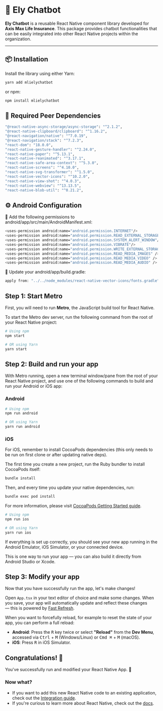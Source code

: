 # 🤖 Ely Chatbot

**Ely Chatbot** is a reusable React Native component library developed for **Axis Max Life Insurance**. This package provides chatbot functionalities that can be easily integrated into other React Native projects within the organization.

---

## 📦 Installation

Install the library using either Yarn:

```sh
yarn add mlielychatbot
```

or npm:

```sh
npm install mlielychatbot
```

## 📂 Required Peer Dependencies

```sh
"@react-native-async-storage/async-storage": "^2.1.2",
"@react-native-clipboard/clipboard": "^1.16.2",
"@react-navigation/native": "^7.0.19",
"@react-navigation/stack": "^7.2.3",
"react-dom": "18.0.0",
"react-native-gesture-handler": "^2.24.0",
"react-native-paper": "^5.13.1",
"react-native-reanimated": "^3.17.1",
"react-native-safe-area-context": "^5.3.0",
"react-native-screens": "^4.10.0",
"react-native-svg-transformer": "^1.5.0",
"react-native-vector-icons": "^10.2.0",
"react-native-view-shot": "^4.0.3",
"react-native-webview": "^13.13.5",
"react-native-blob-util": "^0.21.2",
```

## ⚙️ Android Configuration

🧾 Add the following permissions to android/app/src/main/AndroidManifest.xml:

```sh
<uses-permission android:name="android.permission.INTERNET"/>
<uses-permission android:name="android.permission.READ_EXTERNAL_STORAGE"/>
<uses-permission android:name="android.permission.SYSTEM_ALERT_WINDOW"/>
<uses-permission android:name="android.permission.VIBRATE"/>
<uses-permission android:name="android.permission.WRITE_EXTERNAL_STORAGE"/>
<uses-permission android:name="android.permission.READ_MEDIA_IMAGES" />
<uses-permission android:name="android.permission.READ_MEDIA_VIDEO" />
<uses-permission android:name="android.permission.READ_MEDIA_AUDIO" />
```

🧩 Update your android/app/build.gradle:

```sh
apply from: "../../node_modules/react-native-vector-icons/fonts.gradle"
```

## Step 1: Start Metro

First, you will need to run **Metro**, the JavaScript build tool for React Native.

To start the Metro dev server, run the following command from the root of your React Native project:

```sh
# Using npm
npm start

# OR using Yarn
yarn start
```

## Step 2: Build and run your app

With Metro running, open a new terminal window/pane from the root of your React Native project, and use one of the following commands to build and run your Android or iOS app:

### Android

```sh
# Using npm
npm run android

# OR using Yarn
yarn run android
```

### iOS

For iOS, remember to install CocoaPods dependencies (this only needs to be run on first clone or after updating native deps).

The first time you create a new project, run the Ruby bundler to install CocoaPods itself:

```sh
bundle install
```

Then, and every time you update your native dependencies, run:

```sh
bundle exec pod install
```

For more information, please visit [CocoaPods Getting Started guide](https://guides.cocoapods.org/using/getting-started.html).

```sh
# Using npm
npm run ios

# OR using Yarn
yarn run ios
```

If everything is set up correctly, you should see your new app running in the Android Emulator, iOS Simulator, or your connected device.

This is one way to run your app — you can also build it directly from Android Studio or Xcode.

## Step 3: Modify your app

Now that you have successfully run the app, let's make changes!

Open `App.tsx` in your text editor of choice and make some changes. When you save, your app will automatically update and reflect these changes — this is powered by [Fast Refresh](https://reactnative.dev/docs/fast-refresh).

When you want to forcefully reload, for example to reset the state of your app, you can perform a full reload:

- **Android**: Press the <kbd>R</kbd> key twice or select **"Reload"** from the **Dev Menu**, accessed via <kbd>Ctrl</kbd> + <kbd>M</kbd> (Windows/Linux) or <kbd>Cmd ⌘</kbd> + <kbd>M</kbd> (macOS).
- **iOS**: Press <kbd>R</kbd> in iOS Simulator.

## Congratulations! :tada:

You've successfully run and modified your React Native App. :partying_face:

### Now what?

- If you want to add this new React Native code to an existing application, check out the [Integration guide](https://reactnative.dev/docs/integration-with-existing-apps).
- If you're curious to learn more about React Native, check out the [docs](https://reactnative.dev/docs/getting-started).
